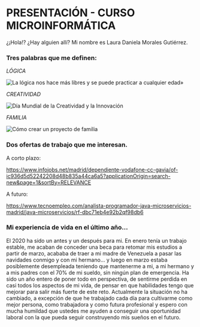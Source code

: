 # PRESENTACIÓN - CURSO MICROINFORMÁTICA

¿¡Hola!? ¿Hay alguien allí? Mi nombre es  Laura Daniela Morales Gutiérrez. 

### Tres palabras que me definen:

*LÓGICA*

![La lógica nos hace más libres y se puede practicar a cualquier edad»](https://static1.abc.es/media/familia/2021/01/13/aprender-kT0H--620x349@abc.jpg)



*CREATIVIDAD*

![Día Mundial de la Creatividad y la Innovación](https://noticias-pe.laiglesiadejesucristo.org/media/960x540/DM-Creativ-Innovac-1.jpg)



*FAMILIA*

![Cómo crear un proyecto de familia](https://dev-res.thumbr.io/libraries/99/04/22/lib/1501505331677_1.jpg?size=854x493s&ext=jpg)

### Dos ofertas de trabajo que me interesan.

A corto plazo:

https://www.infojobs.net/madrid/dependiente-vodafone-cc-gavia/of-ic936d5d52242208d48b835a44ca6a5?applicationOrigin=search-new&page=1&sortBy=RELEVANCE

A futuro:

https://www.tecnoempleo.com/analista-programador-java-microservicios-madrid/java-microservicios/rf-dbc71eb4e92b2qf98db6

### Mi experiencia de vida en el último año...

El 2020 ha sido un antes y un después para mi. En enero tenía un trabajo estable, me acaban de conceder una beca para retomar mis estudios a partir de marzo, acababa de traer a mi madre de Venezuela a pasar las navidades conmigo y con mi hermano... y luego en marzo estaba posiblemente desempleada teniendo que mantenerme a mi, a mi hermano y a mis padres con el 70% de mi sueldo, sin ningún plan de emergencia. Ha sido un año entero de poner todo en perspectiva, de sentirme perdida en casi todos los aspectos de mi vida, de pensar en que habilidades tengo que mejorar para salir más fuerte de este reto. Actualmente la situación no ha cambiado, a excepción de que he trabajado cada día para cultivarme como mejor persona, como trabajadora y como futura profesional y espero con mucha humildad que ustedes me ayuden a conseguir una oportunidad laboral con la que pueda seguir construyendo mis sueños en el futuro. 